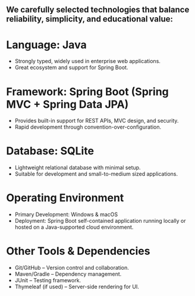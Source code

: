 ## We carefully selected technologies that balance reliability, simplicity, and educational value:
# Language: Java
- Strongly typed, widely used in enterprise web applications.
- Great ecosystem and support for Spring Boot.

# Framework: Spring Boot (Spring MVC + Spring Data JPA)
- Provides built-in support for REST APIs, MVC design, and security.
- Rapid development through convention-over-configuration.

# Database: SQLite
- Lightweight relational database with minimal setup.
- Suitable for development and small-to-medium sized applications.

# Operating Environment
- Primary Development: Windows & macOS
- Deployment: Spring Boot self-contained application running locally or hosted on a Java-supported cloud environment.

# Other Tools & Dependencies
- Git/GitHub – Version control and collaboration.
- Maven/Gradle – Dependency management.
- JUnit – Testing framework.
- Thymeleaf (if used) – Server-side rendering for UI.
